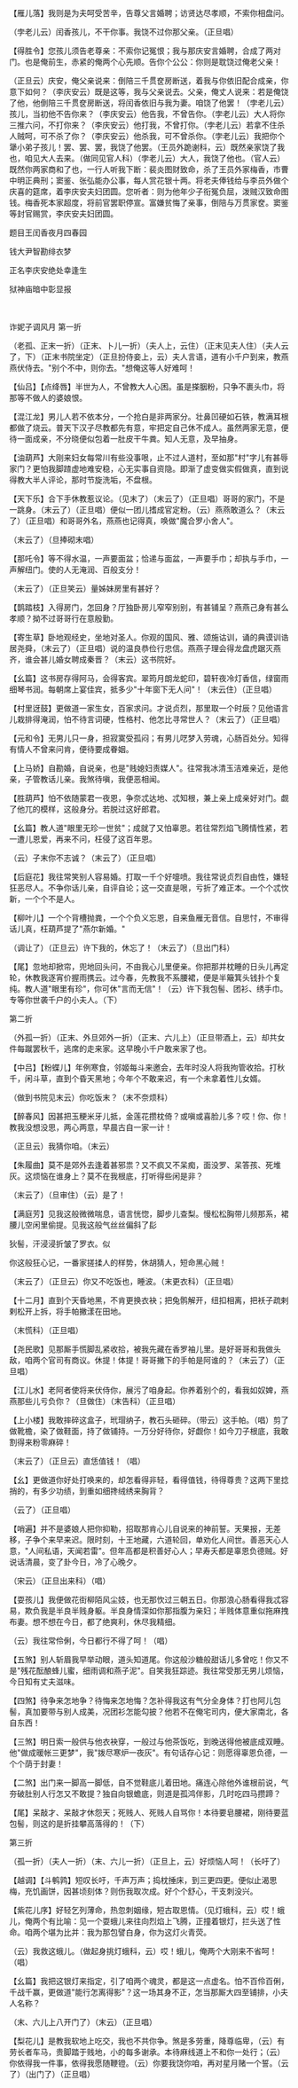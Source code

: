 <!-- { "loadSidebar": true } -->
【雁儿落】我则是为夫呵受苦辛，告尊父言婚聘；访贤达尽孝顺，不索你相盘问。

（孛老儿云）闰香孩儿，不干你事。我饶不过你那父亲。（正旦唱）

【得胜令】您孩儿须告老尊亲：不索你记冤恨；我与那庆安言婚聘，合成了两对门。也是俺前生，赤紧的俺两个心先顺。告你个公公：你则是耽饶过俺老父亲！

（正旦云）庆安，俺父亲说来：倒陪三千贯奁房断送，着我与你依旧配合成亲，你意下如何？（李庆安云）既是这等，我与父亲说去。父亲，俺丈人说来：若是俺饶了他，他倒陪三千贯奁房断送，将闰香依旧与我为妻。咱饶了他罢！（孛老儿云）孩儿，当初他不告你来？（李庆安云）他告我，不曾告你。（孛老儿云）大人将你三推六问，不打你来？（李庆安云）他打我，不曾打你。（孛老儿云）若拿不住杀人贼呵，可不杀了你？（李庆安云）他杀我，可不曾杀你。（孛老儿云）我把你个犟小弟子孩儿！罢、罢、罢，我饶了他罢。（王员外跪谢科，云）既然亲家饶了我也，咱见大人去来。（做同见官人科）（孛老儿云）大人，我饶了他也。（官人云）既然你两家商和了也，一行人听我下断：裴炎图财致命，杀了王员外家梅香，市曹中明正典刑；窦鉴、张弘能办公事，每人赏花银十两。将老夫俸钱给与李员外做个庆喜的筵席，着李庆安夫妇团圆。您听者：则为他年少子衔冤负屈，泼贼汉致命图钱。梅香死本家超度，将前官罢职停宣。富嫌贫悔了亲事，倒陪与万贯家奁。窦鉴等封官赐赏，李庆安夫妇团圆。

题目王闰香夜月四春园

钱大尹智勘绯衣梦

正名李庆安绝处幸逢生

狱神庙暗中彰显报


　
　




诈妮子调风月
第一折

（老孤、正末一折）（正末、卜儿一折）（夫人上，云住）（正末见夫人住）（夫人云了，下）（正末书院坐定）（正旦扮侍妾上，云）夫人言语，道有小千户到来，教燕燕伏侍去。"别个不中，则你去。"想俺这等人好难呵！

【仙吕】【点绛唇】半世为人，不曾教大人心困。虽是搽胭粉，只争不裹头巾，将那等不做人的婆娘恨。

【混江龙】男儿人若不依本分，一个抢白是非两家分。壮鼻凹硬如石铁，教满耳根都做了烧云。普天下汉子尽教都先有意，牢把定自己休不成人。虽然两家无意，便待一面成亲，不分晓便似包着一肚皮干牛粪。知人无意，及早抽身。

【油葫芦】大刚来妇女每常川有些没事哏，止不过人道村，至如那"村"字儿有甚辱家门？更怕我脚蹅虚地难安稳，心无实事自资隐。即渐了虚变做实假做真，直到说得教大半人评论，那时节旋洗垢，不盘根。

【天下乐】合下手休教惹议论。（见末了）（末云了）（正旦唱）哥哥的家门，不是一跳身。（末云了）（正旦唱）便似一团儿搘成官定粉。（云）燕燕敢道么？（末云了）（正旦唱）和哥哥外名，燕燕也记得真，唤做"魔合罗小舍人"。

（末云了）（旦捧砌末唱）

【那吒令】等不得水温，一声要面盆；恰递与面盆，一声要手巾；却执与手巾，一声解纽门。使的人无淹润、百般支分！

（末云了）（正旦笑云）量姊妹房里有甚好？

【鹊踏枝】入得房门，怎回身？厅独卧房儿窄窄别别，有甚铺呈？燕燕己身有甚么孝顺？拗不过哥哥行在意殷勤。

【寄生草】卧地观经史，坐地对圣人。你观的国风、雅、颂施诂训，诵的典谟训诰居尧舜，（末云了）（正旦唱）说的温良恭俭行忠信。燕燕子理会得龙盘虎踞灭燕齐，谁会甚儿婚女聘成秦晋？（末云）这书院好。

【幺篇】这书房存得阿马，会得客宾。翠筠月朗龙蛇印，碧轩夜冷灯香信，绿窗雨细琴书润。每朝席上宴佳宾，抵多少"十年窗下无人问"！（末云住）（正旦唱）

【村里迓鼓】更做道一家生女，百家求问。才说贞烈，那里取一个时辰？见他语言儿栽排得淹润，怕不待言词硬，性格村、他怎比寻常世人？（末云了）（正旦唱）

【元和令】无男儿只一身，担寂寞受孤闷；有男儿呓梦入劳魂，心肠百处分。知得有情人不曾来问肯，便待要成眷姻。

【上马娇】自勘婚，自说亲，也是"贱媳妇责媒人"。往常我冰清玉洁难亲近，是他亲，子管教话儿亲。我煞待嗔，我便恶相闻。

【胜葫芦】怕不依随蒙君一夜恩，争奈忒达地、忒知根，兼上亲上成亲好对门。觑了他兀的模样，这般身分。若脱过这好郎君。

【幺篇】教人道"眼里无珍一世贫"；成就了又怕辜恩。若往常烈焰飞腾情性紧，若一遭儿恩爱，再来不问，枉侵了这百年恩。

（云）子末你不志诚？（末云了）（正旦唱）

【后庭花】我往常笑别人容易婚。打取一千个好嚏喷。我往常说贞烈自由性，嫌轻狂恶尽人。不争你话儿亲，自评自论；这一交直是哏，亏折了难正本。一个个忒忺新，一个个不是人。

【柳叶儿】一个个背槽抛粪，一个个负义忘恩，自来鱼雁无音信。自思忖，不审得话儿真，枉葫芦提了"燕尔新婚。"

（调让了）（正旦云）许下我的，休忘了！（末云了）（旦出门科）

【尾】忽地却掀帘，兜地回头问，不由我心儿里便亲。你把那并枕睡的日头儿再定轮，休教我逐宵价握雨携云。过今春，先教我不系腰裙，便是半簸箕头钱扑个复纯。教人道"眼里有珍"，你可休"言而无信"！（云）许下我包髻、团衫、绣手巾。专等你世袭千户的小夫人。（下）


第二折

（外孤一折）（正末、外旦郊外一折）（正末、六儿上）（正旦带酒上，云）却共女件每蹴罢秋千，逃席的走来家。这早晚小千户敢来家了也。

【中吕】【粉蝶儿】年例寒食，邻姬每斗来邀会，去年时没人将我拘管收拾。打秋千，闲斗草，直到个昏天黑地；今年个不敢来迟，有一个未拿着性儿女婿。

（做到书院见末云）你吃饭末？（末不奈烦科）

【醉春风】因甚把玉粳米牙儿抵，金莲花攒枕倚？或嗔或喜脸儿多？哎！你、你！教我没想没思，两心两意，早晨古自一家一计！

（正旦云）我猜你咱。（末云）

【朱履曲】莫不是郊外去逢着甚邪祟？又不疯又不呆痴，面没罗、呆答孩、死堆灰。这烦恼在谁身上？莫不在我根底，打听得些闲是非？

（末云了）（旦审住）（云）是了！

【满庭芳】见我这般微微喘息，语言恍惚，脚步儿查梨。慢松松胸带儿频那系，裙腰儿空闲里偷提。见我这般气丝丝偏斜了髟

狄髻，汗浸浸折皱了罗衣。似

你这般狂心记，一番家搓揉人的样势，休胡猜人，短命黑心贼！

（末云了）（正旦云）你又不吃饭也，睡波。（末更衣科）（正旦唱）

【十二月】直到个天昏地黑，不肯更换衣袂；把兔鹘解开，纽扣相离，把袄子疏剌剌松开上拆，将手帕撇漾在田地。

（末慌科）（正旦唱）

【尧民歌】见那厮手慌脚乱紧收拾，被我先藏在香罗袖儿里。是好哥哥和我做头敌，咱两个官司有商议。休提！体提！哥哥撇下的手帕是阿谁的？（末云了）（正旦唱）

【江儿水】老阿者使将来伏侍你，展污了咱身起。你养着别个的，看我如奴婢，燕燕那些儿亏负你？（旦做住）（末告科）（正旦唱）

【上小楼】我敢摔碎这盒子，玳瑁纳子，教石头砸碎。（带云）这手帕。（唱）剪了做靴檐，染了做鞋面，持了做铺持。一万分好待你，好觑你！如今刀子根底，我敢割得来粉零麻碎！

（末云了）（正旦云）直恁值钱！（唱）

【幺】更做道你好处打唤来的，却怎看得非轻，看得值钱，待得尊贵？这两下里捻捎的，有多少功绩，到重如细搀绒绣来胸背？

（云了）（正旦唱）

【哨遍】并不是婆娘人把你抑勒，招取那肯心儿自说来的神前誓。天果报，无差移，子争个来早来迟。限时刻，十王地藏，六道轮回，单劝化人间世。善恶天心人意，"人间私语，天闻若雷"。但年高都是积善好心人；早寿夭都是辜恩负德贼。好说话清晨，变了卦今日，冷了心晚夕。

（宋云）（正旦出来科）（唱）

【耍孩儿】我便做花街柳陌风尘妓，也无那忺过三朝五日。你那浪心肠看得我忒容易，欺负我是半良半贱身躯。半良身情深如你那指腹为亲妇；半贱体意重似拖麻拽布妻。想不想在今日，都了绝爽利，休尽我精细。

（云）我往常伶俐，今日都行不得了呵！（唱）

【五煞】别人斩眉我早举动眼，道头知道尾。你这般沙糖般甜话儿多曾吃！你又不是"残花酝酿蜂儿蜜，细雨调和燕子泥"。自笑我狂踪迹。我往常受那无男儿烦恼，今日知有丈夫滋味。

【四煞】待争来怎地争？待悔来怎地悔？怎补得我这有气分全身体？打也阿儿包髻，真加要带与别人成美，况团衫怎能勾披？他若不在俺宅司内，便大家南北，各自东西！

【三煞】明日索一般供与他衣袂穿，一般过与他茶饭吃，到晚送得他被底成双睡。他"做成暖帐三更梦"，我"拨尽寒炉一夜灰"。有句话存心记：则愿得辜恩负德，一个个荫于封妻！

【二煞】出门来一脚高一脚低，自不觉鞋底儿着田地。痛连心除他外谁根前说，气夯破肚别人行怎又不敢提？独自向银蟾底，则道是孤鸿伴影，几时吃四马攒蹄？

【尾】呆敲才、呆敲才休怨天；死贱人、死贱人自骂你！本待要皂腰裙，刚待要蓝包髻，则这的是折挂攀高落得的！（下）


第三折

（孤一折）（夫人一折）（末、六儿一折）（正旦上，云）好烦恼人呵！（长吁了）

【越调】【斗鹌鹑】短叹长吁，千声万声；捣枕捶床，到三更四更。便似止渴思梅，充饥画饼，因甚顷刻体？则伤我取次成。好个个舒心，干支刺没兴。

【紫花儿序】好轻乞列薄命，热忽刺姻缘，短古取恩情。（见灯蛾科，云）哎！蛾儿，俺两个有比喻：见一个耍蛾儿来往向烈焰上飞腾，正撞着银灯，拦头送了性命。咱两个堪为比并：我为那包譬白身，你为这灯火青荧。

（云）我救这蛾儿。（做起身挑灯蛾科，云）哎！蛾儿，俺两个大刚来不省呵！（唱）

【幺篇】我把这银灯来指定，引了咱两个魂灵，都是这一点虚名。怕不百伶百俐，千战千赢，更做道"能行怎离得影"？这一场其身不正，怎当那厮大四至铺排，小夫人名称？

（末、六儿上八开门了）（末云）（正旦唱）

【梨花儿】是教我软地上吃交，我也不共你争。煞是多劳重，降尊临卑，（云）有劳长者车马，贵脚踏于贱地，小的每多谢承。本待麻线道上不和你一处行；（云）你依得我一件事，依得我愿随鞭镫。（云）你要我饶你咱，再对星月赌一个誓。（云了）（出门了）（正旦唱）

